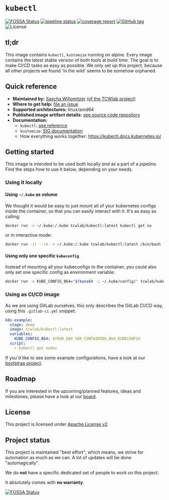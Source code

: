 # `kubectl`
[![FOSSA Status](https://app.fossa.com/api/projects/git%2Bgithub.com%2Ftcwlab%2Fkubectl.svg?type=shield)](https://app.fossa.com/projects/git%2Bgithub.com%2Ftcwlab%2Fkubectl?ref=badge_shield)
[![pipeline status](https://gitlab.com/tcwlab.com/saas/baseline/images/kubectl/badges/main/pipeline.svg)](https://gitlab.com/tcwlab.com/saas/baseline/images/kubectl/-/commits/main)
[![coverage report](https://gitlab.com/tcwlab.com/saas/baseline/images/kubectl/badges/main/coverage.svg)](https://gitlab.com/tcwlab.com/saas/baseline/images/kubectl/-/commits/main)
[![GitHub tag](https://img.shields.io/github/tag/tcwlab/kubectl)](https://github.com/tcwlab/kubectl/releases/?include_prereleases&sort=semver "View GitHub releases")
![License](https://img.shields.io/badge/License-Apache_2.0-blue.svg)

## tl;dr

This image contains `kubectl`, `kustomize` running on alpine. Every image contains the latest stable version of both tools at build time.
The goal is to make CI/CD tasks as easy as possible.
We only set up this project, because all other projects we found 'in the wild' seems to be somehow orphaned.

## Quick reference

- **Maintained by:** [Sascha Willomitzer](https://thechameleonway.com) [(of the TCWlab project)](https://gitlab.com/sascha_willomitzer)
- **Where to get help:** [file an issue](https://gitlab.com/tcwlab.com/saas/baseline/images/kubectl/-/issues)
- **Supported architectures:** linux/amd64
- **Published image artifact details:** [see source code repository](https://gitlab.com/tcwlab.com/saas/baseline/images/kubectl/-/tree/main)
- **Documentation:**
  - `kubectl`: [see reference](https://kubectl.docs.kubernetes.io/references/kubectl/)
  - `kustomize`: [SIG documentation](https://kubectl.docs.kubernetes.io/references/kustomize/)
  - How everything works together: <https://kubectl.docs.kubernetes.io/>

## Getting started

This image is intended to be used both locally _and_ as a part of a pipeline.
Find the steps how to use it below, depending on your needs.

### Using it locally

#### Using `~/.kube` as volume
We thought it would be easy to just mount all of your kubernetes configs inside the container,
so that you can easily interact with it.
It's as easy as calling:

```bash
docker run -v ~/.kube:/.kube tcwlab/kubectl:latest kubectl get no
```
or in interactive mode:
```bash
docker run -it --rm -v ~/.kube:/.kube tcwlab/kubectl:latest /bin/bash
```

#### Using only one specific `kubeconfig`
Instead of mounting all your kubeconfigs to the container, you could also only set one specific
config as environment variable:
```bash
docker run -e KUBE_CONFIG_B64="$(base64 -i ~/.kube/config)" tcwlab/kubectl:latest kubectl get no
```

### Using as CI/CD image
As we are using GitLab ourselves, this only describes the GitLab CI/CD way,
using this `.gitlab-ci.yml` snippet:

```yaml
k8s-example:
  stage: demo
  image: tcwlab/kubectl:latest
  variables:
    KUBE_CONFIG_B64: $YOUR_ENV_VAR_CONTAINING_B64_KUBECONFIG
  script:
    - kubectl get nodes
```

If you'd like to see some example configurations, have a look at our [bootstrap project](https://gitlab.com/tcwlab.com/saas/baseline/bootstrap/-/blob/main/.gitlab-ci.yml).

## Roadmap
If you are interested in the upcoming/planned features, ideas and milestones,
please have a look at our [board](https://gitlab.com/tcwlab.com/saas/baseline/images/kubectl/-/boards).

## License
This project is licensed under [Apache License v2](./LICENSE).

## Project status
This project is maintained "best effort", which means, we strive for automation as much as we can.
A lot of updates will be done "automagically".

We do **not** have a specific dedicated set of people to work on this project.

It absolutely comes with **no warranty**.

[![FOSSA Status](https://app.fossa.com/api/projects/git%2Bgithub.com%2Ftcwlab%2Fkubectl.svg?type=large)](https://app.fossa.com/projects/git%2Bgithub.com%2Ftcwlab%2Fkubectl?ref=badge_large)
